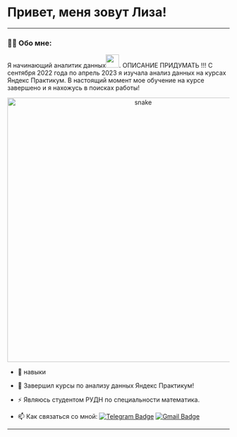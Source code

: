 # Привет, меня зовут Лиза!

---

### :man_technologist: Обо мне:

Я начинающий аналитик данных<img src="https://media.giphy.com/media/WUlplcMpOCEmTGBtBW/giphy.gif" width="30px">. ОПИСАНИЕ ПРИДУМАТЬ !!! С сентября  2022 года по апрель 2023 я изучала анализ данных на курсах Яндекс Практикум. В настоящий момент мое обучение на курсе завершено и я нахожусь в поисках работы!

<p align="center">
 <img width="600" src="assets/github-snake.svg" alt="snake"/>
</p>

- :telescope: навыки

- :seedling: Завершил курсы по анализу данных Яндекс Практикум!

- :zap: Являюсь студентом РУДН по специальности математика.

- :mailbox: Как связаться со мной: [![Telegram Badge](https://img.shields.io/badge/-balashovaliza-blue?style=flat&logo=Telegram&logoColor=white)](https://t.me/lizo4kaaa_1) [![Gmail Badge](https://img.shields.io/badge/-Gmail-red?style=flat&logo=Gmail&logoColor=white)](mailto:li.balashova03@gmail.com)

---
